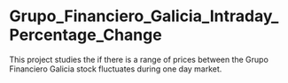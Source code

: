 # Grupo_Financiero_Galicia_Intraday_Percentage_Change
This project studies the if there is a range of prices between the Grupo Financiero Galicia stock fluctuates during one day market.
